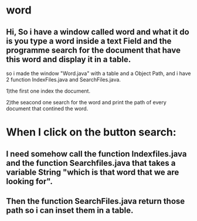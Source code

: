 # word
Hi,
So i have a window called word and what it do is you type a word inside a text Field and the programme search for the document that have this word and display it in a table.
----------------------------------------------------------------------------------------------------------------------------------------------------------------------------
so i made the window "Word.java" with a table and a Object Path, and i have 2 function IndexFiles.java and SearchFiles.java.


1)the first one index the document.


2)the seacond one search for the word and print the path of every document that contined the word.

# When I click on the button search:
I need somehow call the function Indexfiles.java and the function Searchfiles.java that takes a variable String "which is that word that we are looking for". 
-------------------------------------------------------------------------------------------------------------------------------------------------------------
Then the function SearchFiles.java return those path so i can inset them in a table.
-------------------------------------------------------------------------------------




